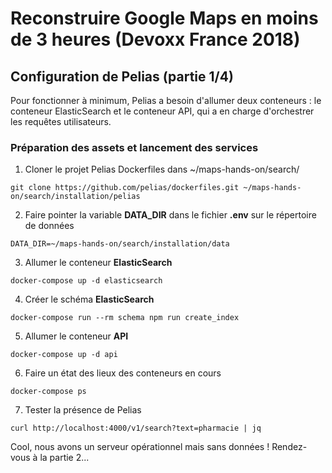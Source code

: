 # Reconstruire Google Maps en moins de 3 heures (Devoxx France 2018)

## Configuration de Pelias (partie 1/4)
Pour fonctionner à minimum, Pelias a besoin d'allumer deux conteneurs : le conteneur ElasticSearch et le conteneur API, qui a en charge d'orchestrer les requêtes utilisateurs.

### Préparation des assets et lancement des services
1. Cloner le projet Pelias Dockerfiles dans ~/maps-hands-on/search/
```
git clone https://github.com/pelias/dockerfiles.git ~/maps-hands-on/search/installation/pelias
```
2. Faire pointer la variable __DATA_DIR__ dans le fichier __.env__ sur le répertoire de données
```
DATA_DIR=~/maps-hands-on/search/installation/data
```
3. Allumer le conteneur __ElasticSearch__
```
docker-compose up -d elasticsearch
```
4. Créer le schéma __ElasticSearch__
```
docker-compose run --rm schema npm run create_index
```
5. Allumer le conteneur __API__
```
docker-compose up -d api
```
6. Faire un état des lieux des conteneurs en cours
```
docker-compose ps
```
7. Tester la présence de Pelias
```
curl http://localhost:4000/v1/search?text=pharmacie | jq
```
Cool, nous avons un serveur opérationnel mais sans données ! Rendez-vous à la partie 2...